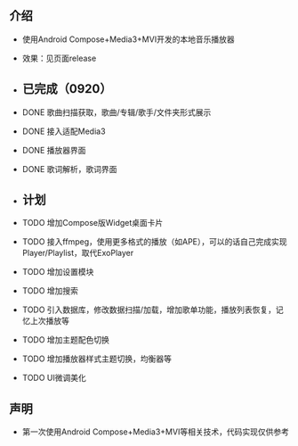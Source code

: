 ## 介绍
- 使用Android Compose+Media3+MVI开发的本地音乐播放器
- 效果：见页面release

- ## 已完成（0920）
- DONE 歌曲扫描获取，歌曲/专辑/歌手/文件夹形式展示
- DONE 接入适配Media3
- DONE 播放器界面
- DONE 歌词解析，歌词界面

- ## 计划
- TODO 增加Compose版Widget桌面卡片
- TODO 接入ffmpeg，使用更多格式的播放（如APE），可以的话自己完成实现Player/Playlist，取代ExoPlayer
- TODO 增加设置模块
- TODO 增加搜索
- TODO 引入数据库，修改数据扫描/加载，增加歌单功能，播放列表恢复，记忆上次播放等
- TODO 增加主题配色切换
- TODO 增加播放器样式主题切换，均衡器等
- TODO UI微调美化


## 声明
- 第一次使用Android Compose+Media3+MVI等相关技术，代码实现仅供参考